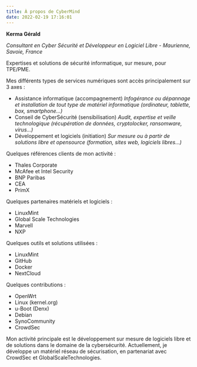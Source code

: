 ```yaml
---
title: À propos de CyberMind
date: 2022-02-19 17:16:01
---
```

**Kerma Gérald**

*Consultant en Cyber Sécurité et Développeur en Logiciel Libre - Maurienne, Savoie, France*

Expertises et solutions de sécurité informatique, sur mesure, pour TPE/PME.

Mes différents types de services numériques sont accès principalement sur 3 axes :
- Assistance informatique (accompagnement)
  *Infogérance ou dépannage et installation de tout type de matériel informatique (ordinateur, tablette, box, smartphone...)*
- Conseil de CyberSécurité (sensibilisation)
  *Audit, expertise et veille technologique (récupération de données, cryptolocker, ransomware, virus...)*
- Développement et logiciels (initiation)
  *Sur mesure ou à partir de solutions libre et opensource (formation, sites web, logiciels libres...)*

Quelques références clients de mon activité :
- Thales Corporate
- McAfee et Intel Security
- BNP Paribas
- CEA
- PrimX

Quelques partenaires matériels et logiciels :
- LinuxMint
- Global Scale Technologies
- Marvell
- NXP

Quelques outils et solutions utilisées :
- LinuxMint
- GitHub
- Docker
- NextCloud

Quelques contributions :
- OpenWrt
- Linux (kernel.org)
- u-Boot (Denx)
- Debian
- SynoCommunity
- CrowdSec

Mon activité principale est le développement sur mesure de logiciels libre et de solutions dans le domaine de la cybersécurité.
Actuellement, je développe un matériel réseau de sécurisation, en partenariat avec CrowdSec et GlobalScaleTechnologies.
